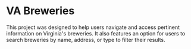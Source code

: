 # VA Breweries

This project was designed to help users navigate and access pertinent information on Virginia's breweries. It also features an option for users to search breweries by name, address, or type to filter their results.
